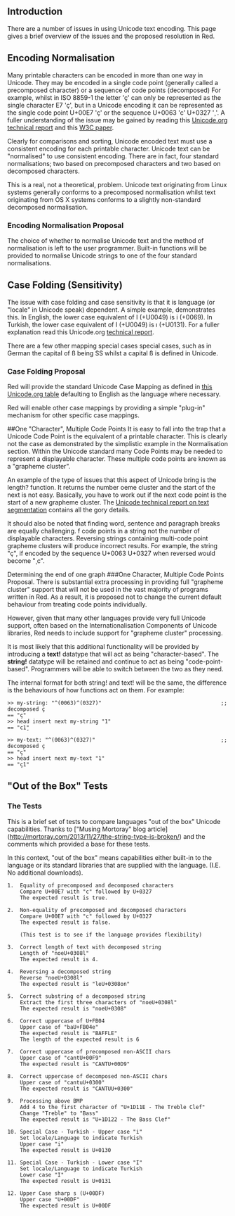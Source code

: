 ## Introduction
There are a number of issues in using Unicode text encoding. This page gives a brief overview of the issues and the proposed resolution in Red.

## Encoding Normalisation
Many printable characters can be encoded in more than one way in Unicode. They may be encoded in a single code point (generally called a precomposed character) or a sequence of code points (decomposed) For example, whilst in ISO 8859-1 the letter 'ç' can only be represented as the single character E7 'ç', but in a Unicode encoding it can be represented as the single code point U+00E7 'ç' or the sequence U+0063 'c' U+0327 '¸'. A fuller understanding of the issue may be gained by reading this [Unicode.org technical report](http://unicode.org/reports/tr15/) and this [W3C paper](http://www.w3.org/TR/charmod-norm/).

Clearly for comparisons and sorting, Unicode encoded text must use a consistent encoding for each printable character. Unicode text can be "normalised" to use consistent encoding. There are in fact, four standard normalisations; two based on precomposed characters and two based on decomposed characters.

This is a real, not a theoretical, problem. Unicode text originating from Linux systems generally conforms to a precomposed normalisation whilst text originating from OS X systems conforms to a slightly non-standard decomposed normalisation.

### Encoding Normalisation Proposal
The choice of whether to normalise Unicode text and the method of normalisation is left to the user programmer. Built-in functions will be provided to normalise Unicode strings to one of the four standard normalisations.

## Case Folding (Sensitivity)
The issue with case folding and case sensitivity is that it is language (or "locale" in Unicode speak) dependent. A simple example, demonstrates this. In English, the lower case equivalent of I (+U0049) is i (+0069). In Turkish, the lower case equivalent of I (+U0049) is ı (+U0131). For a fuller explanation read this Unicode.org [technical report](http://unicode.org/reports/tr21/tr21-5.html).

There are a few other mapping special cases special cases, such as in German the capital of ß being SS whilst a capital ß is defined in Unicode.

### Case Folding Proposal
Red will provide the standard Unicode Case Mapping as defined in [this Unicode.org table](http://www.unicode.org/Public/3.2-Update/CaseFolding-3.2.0.txt) defaulting to English as the language where necessary.

Red will enable other case mappings by providing a simple "plug-in" mechanism for other specific case mappings.

##One "Character", Multiple Code Points 
It is easy to fall into the trap that a Unicode Code Point is the equivalent of a printable character. This is clearly not the case as demonstrated by the simplistic example in the Normalisation section. Within the Unicode standard many Code Points may be needed to represent a displayable character. These multiple code points are known as a "grapheme cluster".

An example of the type of issues that this aspect of Unicode bring is the length? function. It returns the number oeme cluster and the start of the next is not easy. Basically, you have to work out if the next code point is the start of a new grapheme cluster. The [Unicode technical report on text segmentation](http://www.unicode.org/reports/tr29) contains all the gory details. 

It should also be noted that finding word, sentence and paragraph breaks are equally challenging.
f code points in a string not the number of displayable characters. Reversing strings containing multi-code point grapheme clusters will produce incorrect results. For example, the string "ç", if encoded by the sequence U+0063 U+0327 when reversed would become "¸c".

Determining the end of one graph
###One Character, Multiple Code Points Proposal.
There is substantial extra processing in providing full "grapheme cluster" support that will not be used in the vast majority of programs written in Red. As a result, it is proposed not to change the current default behaviour from treating code points individually.

However, given that many other languages provide very full Unicode support, often based on the Internationalisation Components of Unicode libraries, Red needs to include support for "grapheme cluster" processing.

It is most likely that this additional functionality will be provided by introducing a **text!** datatype that will act as being "character-based". The **string!** datatype will be retained and continue to act as being "code-point-based". Programmers will be able to switch between the two as they need.

The internal format for both string! and text! will be the same, the difference is the behaviours of how functions act on them. For example:

```
>> my-string: "^(0063)^(0327)"                                      ;; decomposed ç
== "ç"
>> head insert next my-string "1"
== "c1̧"

>> my-text: "^(0063)^(0327)"                                        ;; decomposed ç
== "ç"
>> head insert next my-text "1"
== "ç1"
```

## "Out of the Box" Tests
### The Tests
This is a brief set of tests to compare languages "out of the box" Unicode capabilities. Thanks to ["Musing Mortoray" blog article] (http://mortoray.com/2013/11/27/the-string-type-is-broken/) and the comments which provided a base for these tests. 

In this context, "out of the box" means capabilities either built-in to the language or its standard libraries that are supplied with the language. (I.E. No additional downloads).
```
1.  Equality of precomposed and decomposed characters
    Compare U+00E7 with "c" followed by U+0327
    The expected result is true.

2.  Non-equality of precomposed and decomposed characters  
    Compare U+00E7 with "c" followed by U+0327
    The expected result is false.

    (This test is to see if the language provides flexibility)

3.  Correct length of text with decomposed string
    Length of "noeU+0308l"
    The expected result is 4.

4.  Reversing a decomposed string
    Reverse "noeU+0308l"
    The expected result is "leU+0308on"

5.  Correct substring of a decomposed string
    Extract the first three characters of "noeU+0308l"
    The expected result is "noeU+0308"

6.  Correct uppercase of U+FB04
    Upper case of "baU+FB04e"
    The expected result is "BAFFLE"
    The length of the expected result is 6

7.  Correct uppercase of precomposed non-ASCII chars
    Upper case of "cantU+00F9"
    The expected result is "CANTU+00D9"

8.  Correct uppercase of decomposed non-ASCII chars
    Upper case of "cantuU+0300"
    The expected result is "CANTUU+0300"

9.  Processing above BMP
    Add 4 to the first character of "U+1D11E - The Treble Clef"
    Change "Treble" to "Bass"
    The expected result is "U+1D122 - The Bass Clef"

10. Special Case - Turkish - Upper case "i"
    Set locale/Language to indicate Turkish 
    Upper case "i"
    The expected result is U+0130

11. Special Case - Turkish - Lower case "I"
    Set locale/Language to indicate Turkish 
    Lower case "I"
    The expected result is U+0131
   
12. Upper Case sharp s (U+00DF)
    Upper case "U+00DF"
    The expected result is U+00DF
```